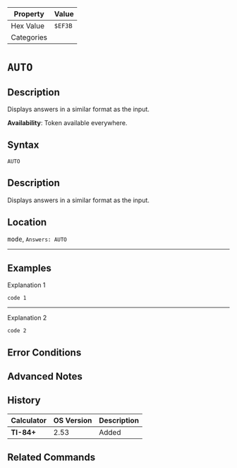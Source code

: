 | Property      | Value |
|---------------|-------|
| Hex Value     | `$EF3B`|
| Categories    | <ul></ul> |

# `AUTO`

## Description
Displays answers in a similar format as the input.


<b>Availability</b>: Token available everywhere.

## Syntax
`AUTO`

## Description
Displays answers in a similar format as the input.

## Location
<kbd>mode</kbd>, `Answers: AUTO`
<hr>

## Examples

Explanation 1
```ti-basic
code 1
```
---
Explanation 2
```ti-basic
code 2
```

## Error Conditions


## Advanced Notes


## History
| Calculator | OS Version | Description |
|------------|------------|-------------|
| <b>TI-84+</b> | 2.53 | Added

## Related Commands

    